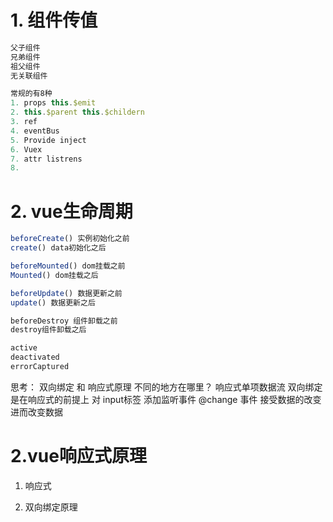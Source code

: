# 1. 组件传值
```js
父子组件 
兄弟组件
祖父组件
无关联组件

常规的有8种
1. props this.$emit
2. this.$parent this.$childern
3. ref
4. eventBus
5. Provide inject
6. Vuex
7. attr listrens
8. 
```
# 2. vue生命周期
```js
beforeCreate() 实例初始化之前
create() data初始化之后

beforeMounted() dom挂载之前
Mounted() dom挂载之后

beforeUpdate() 数据更新之前
update() 数据更新之后

beforeDestroy 组件卸载之前
destroy组件卸载之后

active
deactivated
errorCaptured
```

思考： 双向绑定 和 响应式原理 不同的地方在哪里？
响应式单项数据流
双向绑定是在响应式的前提上 对 input标签 添加监听事件 @change 事件 接受数据的改变 进而改变数据

# 2.vue响应式原理
1. 响应式


2. 双向绑定原理
